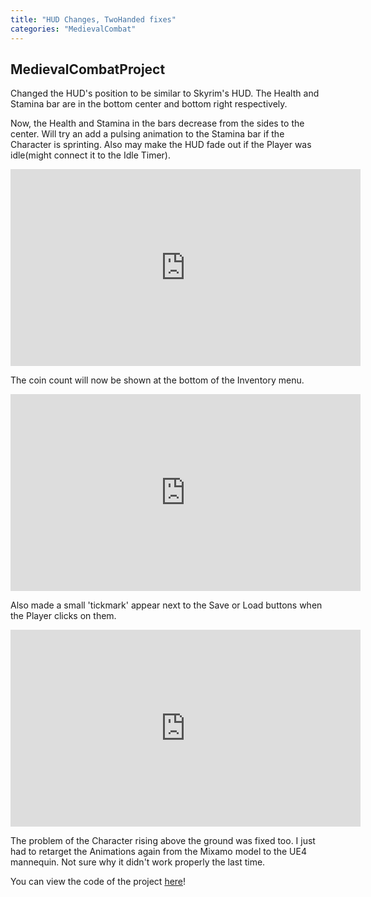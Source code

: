 ```yaml
---
title: "HUD Changes, TwoHanded fixes"
categories: "MedievalCombat"
---
```


## MedievalCombatProject

Changed the HUD's position to be similar to Skyrim's HUD. The Health and Stamina bar are in the bottom center and bottom right respectively.

Now, the Health and Stamina in the bars decrease from the sides to the center. Will try an add a pulsing animation to the Stamina bar if
the Character is sprinting. Also may make the HUD fade out if the Player was idle(might connect it to the Idle Timer).

<iframe src="https://www.youtube.com/embed/peQYAgcdmyY" width="560" height="315" frameborder="0"> </iframe> 

The coin count will now be shown at the bottom of the Inventory menu.

<iframe src="https://www.youtube.com/embed/7cjQuwp7DlE" width="560" height="315" frameborder="0"> </iframe>

Also made a small 'tickmark' appear next to the Save or Load buttons when the Player clicks on them. 

<iframe src="https://www.youtube.com/embed/34AjCFuLqLA" width="560" height="315" frameborder="0"> </iframe> 

The problem of the Character rising above the ground was fixed too. I just had to retarget the Animations again from the Mixamo model 
to the UE4 mannequin. Not sure why it didn't work properly the last time.

You can view the code of the project [here](https://github.com/1Gokul/MedievalCombatProject)!



